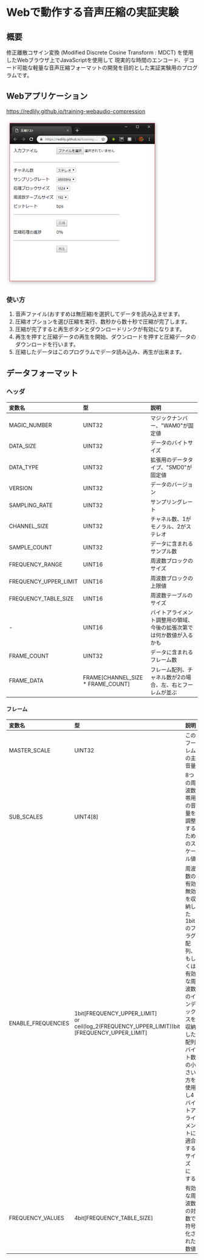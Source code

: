 # Webで動作する音声圧縮の実証実験

## 概要

修正離散コサイン変換 (Modified Discrete Cosine Transform : MDCT) を使用したWebブラウザ上でJavaScriptを使用して
現実的な時間のエンコード、デコード可能な軽量な音声圧縮フォーマットの開発を目的とした実証実験用のプログラムです。

## Webアプリケーション

https://redlily.github.io/training-webaudio-compression

<img src="ss.png" />

### 使い方

1. 音声ファイル(おすすめは無圧縮)を選択してデータを読み込ませます。
1. 圧縮オプションを選び圧縮を実行、数秒から数十秒で圧縮が完了します。
1. 圧縮が完了すると再生ボタンとダウンロードリンクが有効になります。
1. 再生を押すと圧縮データの再生を開始、ダウンロードを押すと圧縮データのダウンロードを行います。
1. 圧縮したデータはこのプログラムでデータ読み込み、再生が出来ます。

## データフォーマット

### ヘッダ

|変数名|型|説明|
|:---|:---|:---|
|MAGIC_NUMBER|UINT32|マジックナンバー、"WAM0"が固定値|
|DATA_SIZE|UINT32|データのバイトサイズ|
|DATA_TYPE|UINT32|拡張用のデータタイプ、"SMD0"が固定値|
|VERSION|UINT32|データのバージョン|
|SAMPLING_RATE|UINT32|サンプリングレート|
|CHANNEL_SIZE|UINT32|チャネル数、1がモノラル、2がステレオ|
|SAMPLE_COUNT|UINT32|データに含まれるサンプル数|
|FREQUENCY_RANGE|UINT16|周波数ブロックのサイズ|
|FREQUENCY_UPPER_LIMIT|UINT16|周波数ブロックの上限値|
|FREQUENCY_TABLE_SIZE|UINT16|周波数テーブルのサイズ|
|-|UINT16|バイトアライメント調整用の領域、今後の拡張次第では何か数値が入るかも|
|FRAME_COUNT|UINT32|データに含まれるフレーム数|
|FRAME_DATA|FRAME[CHANNEL_SIZE * FRAME_COUNT]|フレーム配列、チャネル数が2の場合、左、右とフーレムが並ぶ|

#### フレーム

|変数名|型|説明|
|:---|:---|:---|
|MASTER_SCALE|UINT32|このフーレムの主音量|
|SUB_SCALES|UINT4[8]|8つの周波数帯用の音量を調整するためのスケール値|
|ENABLE_FREQUENCIES|1bit[FREQUENCY_UPPER_LIMIT]<br>or<br>ceil(log_2(FREQUENCY_UPPER_LIMIT))bit<br>[FREQUENCY_UPPER_LIMIT]|周波数の有効無効を収納した1bitのフラグ配列、もしくは有効な周波数のインデックスを収納した配列<br>バイト数の小さい方を使用し4バイトアライメントに適合するサイズにする|
|FREQUENCY_VALUES|4bit[FREQUENCY_TABLE_SIZE]|有効な周波数の対数で符号化された数値|
